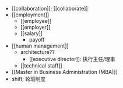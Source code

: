 - [[collaboration]]; [[collaborate]]
- [[employment]]
    - [[employee]]
    - [[employer]]
    - [[salary]]
        - payoff
- [[human management]]
    - architecture??
        - [[executive director]]: 执行主任/理事
    - [[technical staff]]
- [[Master in Business Administration (MBA)]]
- shift; 轮班制度
